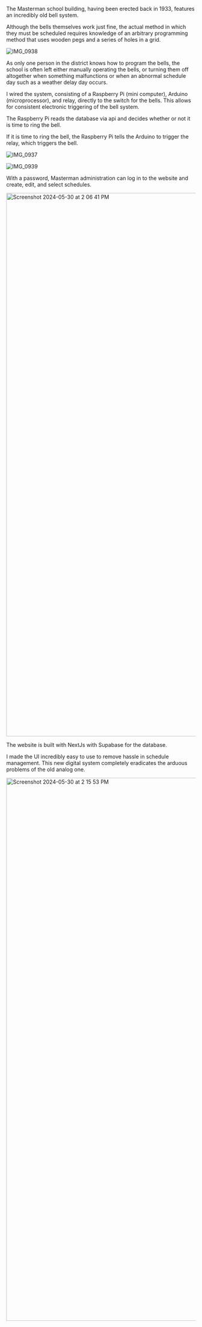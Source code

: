 The Masterman school building, having been erected back in 1933, features an incredibly old bell system. 

Although the bells themselves work just fine, the actual method in which they must be scheduled requires knowledge of an arbitrary programming method that uses wooden pegs and a series of holes in a grid.

![IMG_0938](https://github.com/importTahsinZaman/masterman-bell2/assets/86907892/d8f74163-c83f-4253-8dbd-94c55b16be41)


As only one person in the district knows how to program the bells, the school is often left either manually operating the bells, or turning them off altogether when something malfunctions or when an abnormal schedule day such as a weather delay day occurs.

I wired the system, consisting of a Raspberry Pi (mini computer), Arduino (microprocessor), and relay, directly to the switch for the bells. This allows for consistent electronic triggering of the bell system.

The Raspberry Pi reads the database via api and decides whether or not it is time to ring the bell. 

If it is time to ring the bell, the Raspberry Pi tells the Arduino to trigger the relay, which triggers the bell.

![IMG_0937](https://github.com/importTahsinZaman/masterman-bell2/assets/86907892/756ce4c0-5949-4f8b-be28-3c6ed68605b4)

![IMG_0939](https://github.com/importTahsinZaman/masterman-bell2/assets/86907892/47027749-9b5a-4dc4-80c6-4078190b4c76)

With a password, Masterman administration can log in to the website and create, edit, and select schedules.

<img width="1440" alt="Screenshot 2024-05-30 at 2 06 41 PM" src="https://github.com/importTahsinZaman/masterman-bell2/assets/86907892/e27b9f32-d19d-45f1-ace6-7a1c550c1d8e">

The website is built with NextJs with Supabase for the database.

I made the UI incredibly easy to use to remove hassle in schedule management. This new digital system completely eradicates the arduous problems of the old analog one.

<img width="1439" alt="Screenshot 2024-05-30 at 2 15 53 PM" src="https://github.com/importTahsinZaman/masterman-bell2/assets/86907892/1e5f3485-48e7-4231-8ed7-2657c9202a77">
